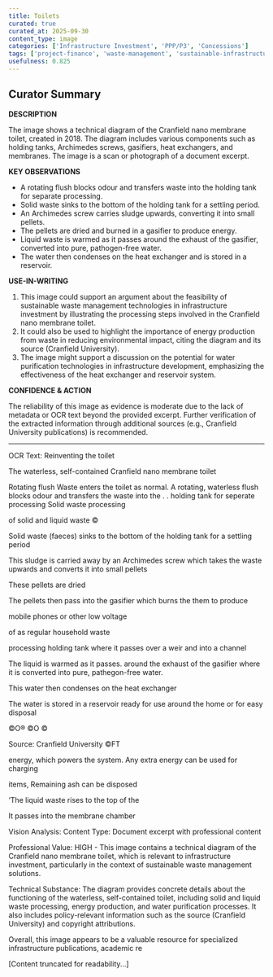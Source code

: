 ```yaml
---
title: Toilets
curated: true
curated_at: 2025-09-30
content_type: image
categories: ['Infrastructure Investment', 'PPP/P3', 'Concessions']
tags: ['project-finance', 'waste-management', 'sustainable-infrastructure', 'water-purification', 'energy-generation', 'toilet-technology', 'cranfield-university', 'nano-membrane-toilet', 'self-contained-toilets']
usefulness: 0.825
---
```

## Curator Summary

**DESCRIPTION**

The image shows a technical diagram of the Cranfield nano membrane toilet, created in 2018. The diagram includes various components such as holding tanks, Archimedes screws, gasifiers, heat exchangers, and membranes. The image is a scan or photograph of a document excerpt.

**KEY OBSERVATIONS**

* A rotating flush blocks odour and transfers waste into the holding tank for separate processing.
* Solid waste sinks to the bottom of the holding tank for a settling period.
* An Archimedes screw carries sludge upwards, converting it into small pellets.
* The pellets are dried and burned in a gasifier to produce energy.
* Liquid waste is warmed as it passes around the exhaust of the gasifier, converted into pure, pathogen-free water.
* The water then condenses on the heat exchanger and is stored in a reservoir.

**USE-IN-WRITING**

1. This image could support an argument about the feasibility of sustainable waste management technologies in infrastructure investment by illustrating the processing steps involved in the Cranfield nano membrane toilet.
2. It could also be used to highlight the importance of energy production from waste in reducing environmental impact, citing the diagram and its source (Cranfield University).
3. The image might support a discussion on the potential for water purification technologies in infrastructure development, emphasizing the effectiveness of the heat exchanger and reservoir system.

**CONFIDENCE & ACTION**

The reliability of this image as evidence is moderate due to the lack of metadata or OCR text beyond the provided excerpt. Further verification of the extracted information through additional sources (e.g., Cranfield University publications) is recommended.

---

OCR Text:
Reinventing the toilet

The waterless, self-contained Cranfield nano membrane toilet

Rotating flush
Waste enters the toilet as normal. A
rotating, waterless flush blocks odour
and transfers the waste into the . .
holding tank for seperate processing Solid waste processing

of solid and liquid waste ©

Solid waste (faeces) sinks to the
bottom of the holding tank for a
settling period

This sludge is carried away by an
Archimedes screw which takes the
waste upwards and converts it into
small pellets

These pellets are dried

The pellets then pass into the gasifier
which burns the them to produce

mobile phones or other low voltage

of as regular household waste

processing
holding tank where it passes over a
weir and into a channel

The liquid is warmed as it passes.
around the exhaust of the gasifier
where it is converted into pure,
pathegon-free water.

This water then condenses on the
heat exchanger

The water is stored in a reservoir
ready for use around the home or for
easy disposal

©O® ©O ©

Source: Cranfield University
©FT

energy, which powers the system. Any
extra energy can be used for charging

items, Remaining ash can be disposed

‘The liquid waste rises to the top of the

It passes into the membrane chamber


Vision Analysis:
 Content Type: Document excerpt with professional content

Professional Value: HIGH - This image contains a technical diagram of the Cranfield nano membrane toilet, which is relevant to infrastructure investment, particularly in the context of sustainable waste management solutions.

Technical Substance: The diagram provides concrete details about the functioning of the waterless, self-contained toilet, including solid and liquid waste processing, energy production, and water purification processes. It also includes policy-relevant information such as the source (Cranfield University) and copyright attributions.

Overall, this image appears to be a valuable resource for specialized infrastructure publications, academic re

[Content truncated for readability...]